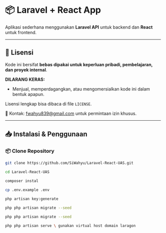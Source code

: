 # 📦 Laravel + React App

Aplikasi sederhana menggunakan **Laravel API** untuk backend dan **React** untuk frontend.

---

## 📜 Lisensi

Kode ini bersifat **bebas dipakai untuk keperluan pribadi, pembelajaran, dan proyek internal**.

**DILARANG KERAS:**

-   Menjual, memperdagangkan, atau mengomersialkan kode ini dalam bentuk apapun.

Lisensi lengkap bisa dibaca di file `LICENSE`.

📩 Kontak: fwahyu839@gmail.com untuk permintaan izin khusus.

---

## 📥 Instalasi & Penggunaan

### 📦 Clone Repository

```bash
git clone https://github.com/SiWahyu/Laravel-React-UAS.git
```

```bash
cd Laravel-React-UAS
```

```bash
composer instal
```

```bash
cp .env.example .env
```

```bash
php artisan key:generate
```

```bash
php php artisan migrate --seed
```

```bash
php php artisan migrate --seed
```

```bash
php php artisan serve \ gunakan virtual host domain laragon
```
